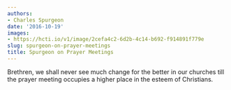 ```yaml
---
authors:
- Charles Spurgeon
date: '2016-10-19'
images:
- https://hcti.io/v1/image/2cefa4c2-6d2b-4c14-b692-f914891f779e
slug: spurgeon-on-prayer-meetings
title: Spurgeon on Prayer Meetings
---
```


Brethren, we shall never see much change for the better in our churches till the prayer meeting occupies a higher place in the esteem of Christians.